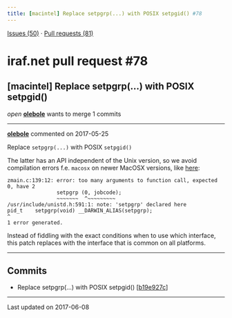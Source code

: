 ```yaml
---
title: [macintel] Replace setpgrp(...) with POSIX setpgid() #78
---
```


[Issues (50)](https://iraf-community.github.io/iraf-v216/issues) · [Pull requests (81)](https://iraf-community.github.io/iraf-v216/issues/pulls)

# iraf.net pull request #78
## [macintel] Replace setpgrp(...) with POSIX setpgid()
*open* **[olebole](https://github.com/olebole)** wants to merge 1 commits

- - - -

**[olebole](https://github.com/olebole)** commented on 2017-05-25

Replace `setpgrp(...)` with POSIX `setpgid()`  
  
The latter has an API independent of the Unix version, so we avoid compilation errors f.e. `macosx` on newer MacOSX versions, like [here](https://travis-ci.org/olebole/iraf-v216/jobs/236001262#L303-L309):  
```  
zmain.c:139:12: error: too many arguments to function call, expected 0, have 2  
                setpgrp (0, jobcode);  
                ~~~~~~~  ^~~~~~~~~~  
/usr/include/unistd.h:591:1: note: 'setpgrp' declared here  
pid_t    setpgrp(void) __DARWIN_ALIAS(setpgrp);  
^  
1 error generated.  
```  
Instead of fiddling with the exact conditions when to use which interface, this patch replaces with the interface that is common on all platforms.
- - - -

## Commits

* Replace setpgrp(...) with POSIX setpgid() [[b19e927c](https://github.com/iraf-community/iraf/commit/b19e927c31e45a43e079d9867a4256599723ea50)]

- - - -

Last updated on 2017-06-08

